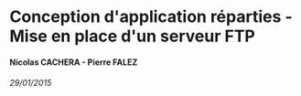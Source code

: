 # Conception d'application réparties - Mise en place d'un serveur FTP
#### Nicolas CACHERA - Pierre FALEZ
###### 29/01/2015

